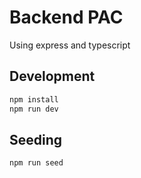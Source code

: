 # Backend PAC

Using express and typescript

## Development

```bash
npm install
npm run dev
```

## Seeding

```bash
npm run seed
```
